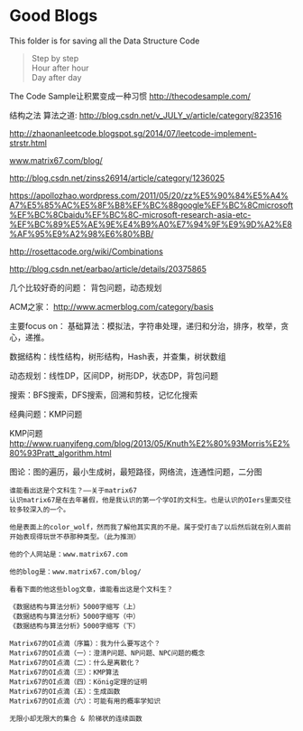 # Good Blogs
This folder is for saving all the Data Structure Code

> Step by step  
> Hour after hour  
> Day after day  

The Code Sample让积累变成一种习惯
http://thecodesample.com/


结构之法 算法之道: http://blog.csdn.net/v_JULY_v/article/category/823516


http://zhaonanleetcode.blogspot.sg/2014/07/leetcode-implement-strstr.html

www.matrix67.com/blog/



http://blog.csdn.net/zinss26914/article/category/1236025



https://apollozhao.wordpress.com/2011/05/20/zz%E5%90%84%E5%A4%A7%E5%85%AC%E5%8F%B8%EF%BC%88google%EF%BC%8Cmicrosoft%EF%BC%8Cbaidu%EF%BC%8C-microsoft-research-asia-etc-%EF%BC%89%E5%AE%9E%E4%B9%A0%E7%94%9F%E9%9D%A2%E8%AF%95%E9%A2%98%E6%80%BB/


http://rosettacode.org/wiki/Combinations


http://blog.csdn.net/earbao/article/details/20375865

几个比较好奇的问题：
背包问题，动态规划


ACM之家：
http://www.acmerblog.com/category/basis

主要focus on：
基础算法：模拟法，字符串处理，递归和分治，排序，枚举，贪心，递推。

数据结构：线性结构，树形结构，Hash表，并查集，树状数组

动态规划：线性DP，区间DP，树形DP，状态DP，背包问题

搜索：BFS搜索，DFS搜索，回溯和剪枝，记忆化搜索

经典问题：KMP问题




KMP问题
http://www.ruanyifeng.com/blog/2013/05/Knuth%E2%80%93Morris%E2%80%93Pratt_algorithm.html









图论：图的遍历，最小生成树，最短路径，网络流，连通性问题，二分图



	谁能看出这是个文科生？——关于matrix67
	认识matrix67是在去年暑假，他是我认识的第一个学OI的文科生。也是认识的OIers里面交往较多较深入的一个。
	
	他是表面上的color_wolf，然而我了解他其实真的不是。属于受打击了以后然后就在别人面前开始表现得玩世不恭那种类型。（此为推测）
	
	他的个人网站是：www.matrix67.com
	
	他的blog是：www.matrix67.com/blog/
	
	看看下面的他这些blog文章，谁能看出这是个文科生？
	
	《数据结构与算法分析》5000字缩写（上）
	《数据结构与算法分析》5000字缩写（中）
	《数据结构与算法分析》5000字缩写（下）
	
	Matrix67的OI点滴（序篇）：我为什么要写这个？
	Matrix67的OI点滴（一）：澄清P问题、NP问题、NPC问题的概念
	Matrix67的OI点滴（二）：什么是离散化？
	Matrix67的OI点滴（三）：KMP算法
	Matrix67的OI点滴（四）：König定理的证明
	Matrix67的OI点滴（五）：生成函数
	Matrix67的OI点滴（六）：可能有用的概率学知识
	
	无限小却无限大的集合 & 阶梯状的连续函数
	
